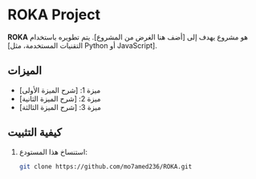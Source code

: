 # ROKA Project

**ROKA** هو مشروع يهدف إلى [أضف هنا الغرض من المشروع]. يتم تطويره باستخدام [التقنيات المستخدمة، مثل Python أو JavaScript].

## الميزات
- ميزة 1: [شرح الميزة الأولى]
- ميزة 2: [شرح الميزة الثانية]
- ميزة 3: [شرح الميزة الثالثة]

## كيفية التثبيت
1. استنساخ هذا المستودع:
   ```bash
   git clone https://github.com/mo7amed236/ROKA.git
